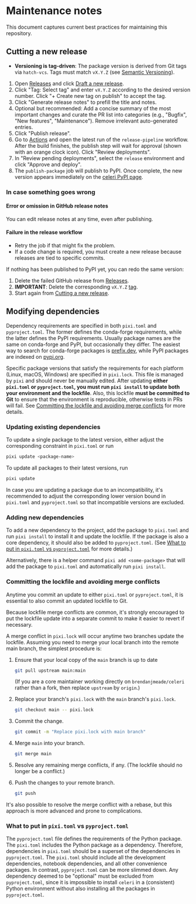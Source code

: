 # Maintenance notes

This document captures current best practices for maintaining this repository.

## Cutting a new release

- **Versioning is tag-driven**: The package version is derived from Git tags via `hatch-vcs`. Tags must match `vX.Y.Z` (see [Semantic Versioning](https://semver.org/)).

1. Open [Releases](https://github.com/brendanjmeade/celeri/releases) and click [Draft a new release](https://github.com/brendanjmeade/celeri/releases/new).
2. Click "Tag: Select tag" and enter `vX.Y.Z` according to the desired version number. Click "+ Create new tag on publish" to accept the tag.
3. Click "Generate release notes" to prefill the title and notes.
4. Optional but recommended: Add a concise summary of the most important changes and curate the PR list into categories (e.g., "Bugfix", "New features", "Maintenance"). Remove irrelevant auto-generated entries.
5. Click "Publish release".
6. Go to [Actions](https://github.com/brendanjmeade/celeri/actions) and open the latest run of the `release-pipeline` workflow. After the build finishes, the publish step will wait for approval (shown with an orange clock icon). Click "Review deployments".
7. In "Review pending deployments", select the `release` environment and click "Approve and deploy".
8. The `publish-package` job will publish to PyPI. Once complete, the new version appears immediately on the [celeri PyPI page](https://pypi.org/project/celeri/).

### In case something goes wrong

#### Error or omission in GitHub release notes

You can edit release notes at any time, even after publishing.

#### Failure in the release workflow

- Retry the job if that might fix the problem.
- If a code change is required, you must create a new release because releases are tied to specific commits.

If nothing has been published to PyPI yet, you can redo the same version:

1. Delete the failed GitHub release from [Releases](https://github.com/brendanjmeade/celeri/releases).
2. **IMPORTANT**: Delete the corresponding `vX.Y.Z` [tag](https://github.com/brendanjmeade/celeri/tags).
3. Start again from [Cutting a new release](#cutting-a-new-release).

## Modifying dependencies

Dependency requirements are specified in both `pixi.toml` and `pyproject.toml`. The former defines the conda-forge requirements, while the latter defines the PyPI requirements. Usually package names are the same on conda-forge and PyPI, but occasionally they differ. The easiest way to search for conda-forge packages is [prefix.dev](https://prefix.dev), while PyPI packages are indexed on [pypi.org](https://pypi.org).

Specific package versions that satisfy the requirements for each platform (Linux, macOS, Windows) are specified in `pixi.lock`. This file is managed by `pixi` and should never be manually edited. After updating **either `pixi.toml` or `pyproject.toml`, you must run `pixi install` to update both your environment and the lockfile**. Also, this lockfile **must be committed to Git** to ensure that the environment is reproducible, otherwise tests in PRs will fail. See [Committing the lockfile and avoiding merge conflicts](#committing-the-lockfile-and-avoiding-merge-conflicts) for more details.

### Updating existing dependencies

To update a single package to the latest version, either adjust the corresponding constraint in `pixi.toml` or run

```bash
pixi update <package-name>
```

To update all packages to their latest versions, run

```bash
pixi update
```

In case you are updating a package due to an incompatibility, it's recommended to adjust the corresponding lower version bound in `pixi.toml` and `pyproject.toml` so that incompatible versions are excluded.

### Adding new dependencies

To add a new dependency to the project, add the package to `pixi.toml` and run `pixi install` to install it and update the lockfile. If the package is also a core dependency, it should also be added to `pyproject.toml`. (See [What to put in `pixi.toml` vs `pyproject.toml`](#what-to-put-in-pixitoml-vs-pyprojecttoml) for more details.)

Alternatively, there is a helper command `pixi add <some-package>` that will add the package to `pixi.toml` and automatically run `pixi install`.

### Committing the lockfile and avoiding merge conflicts

Anytime you commit an update to either `pixi.toml` or `pyproject.toml`, it is essential to also commit an updated lockfile to Git.

Because lockfile merge conflicts are common, it's strongly encouraged to put the lockfile update into a separate commit to make it easier to revert if necessary.

A merge conflict in `pixi.lock` will occur anytime two branches update the lockfile. Assuming you need to merge your local branch into the remote main branch, the simplest procedure is:

1. Ensure that your local copy of the `main` branch is up to date

   ```bash
   git pull upstream main:main
   ```

   (If you are a core maintainer working directly on `brendanjmeade/celeri` rather than a fork, then replace `upstream` by `origin`.)

2. Replace your branch's `pixi.lock` with the `main` branch's `pixi.lock`.

   ```bash
   git checkout main -- pixi.lock
   ```

3. Commit the change.

   ```bash
   git commit -m "Replace pixi.lock with main branch"
   ```

4. Merge `main` into your branch.

   ```bash
   git merge main
   ```

5. Resolve any remaining merge conflicts, if any. (The lockfile should no longer be a conflict.)

6. Push the changes to your remote branch.

   ```bash
   git push
   ```

It's also possible to resolve the merge conflict with a rebase, but this approach is more advanced and prone to complications.

### What to put in `pixi.toml` vs `pyproject.toml`

The `pyproject.toml` file defines the requirements of the Python package. The `pixi.toml` includes the Python package as a dependency. Therefore, dependencies in `pixi.toml` should be a superset of the dependencies in `pyproject.toml`. The `pixi.toml` should include all the development dependencies, notebook dependencies, and all other convenience packages. In contrast, `pyproject.toml` can be more slimmed down. Any dependency deemed to be "optional" must be excluded from `pyproject.toml`, since it is impossible to install `celeri` in a (consistent) Python environment without also installing all the packages in `pyproject.toml`.
